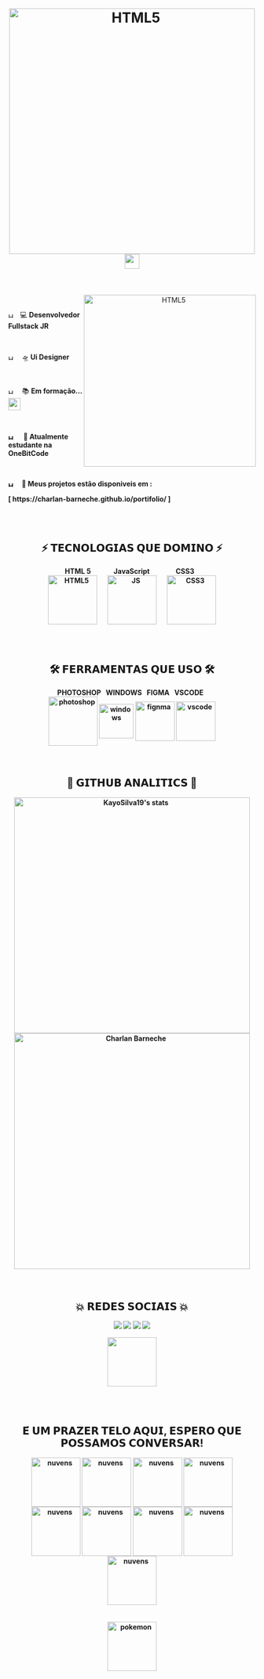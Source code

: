 <body>
 <h1 align="center"><img alt="HTML5" align="center" src="https://i.imgur.com/p9dHFOk.png" width="500px"> <img src="https://raw.githubusercontent.com/kaueMarques/kaueMarques/master/hi.gif" width="30px"></h1>
<br></br>
<div align="center">
  <img alt="HTML5" align="right" src="https://media.giphy.com/media/HurTrkKfoddBGmheSP/giphy.gif" width="350px"> 
&emsp; <p align='left' ><img align='center' alt="HTML5" src="https://media.giphy.com/media/H2SmMuLD1AWo4EtybI/giphy.gif" width="10px">&emsp;💻 <strong>Desenvolvedor Fullstack JR </strong></p>
&emsp; <p align='left' ><img align='center' alt="HTML5" src="https://media.giphy.com/media/H2SmMuLD1AWo4EtybI/giphy.gif" width="10px">&emsp; 🛸<strong> Ui Designer</strong></p>
&emsp; <p align='left' ><img align='center' alt="HTML5" src="https://media.giphy.com/media/H2SmMuLD1AWo4EtybI/giphy.gif" width="10px">&emsp; 📚 <strong>Em formação...<img src="https://media.giphy.com/media/l4FGIO2vCfJkakBtC/giphy.gif" align="center" width="25px"> </p>
&emsp; <p align='left' ><img align='center' alt="HTML5" src="https://media.giphy.com/media/H2SmMuLD1AWo4EtybI/giphy.gif" width="10px"> &emsp; 🤘<strong> Atualmente estudante na OneBitCode </strong> </p>
&emsp; <p align='left' ><img align='center' alt="HTML5" src="https://media.giphy.com/media/H2SmMuLD1AWo4EtybI/giphy.gif" width="10px">&emsp; 🦾 <strong>Meus projetos estão disponiveis em :</strong></p>
<p align='left'>[ https://charlan-barneche.github.io/portifolio/ ] </p>
</div>

<br></br>

<h2 align='center'>⚡ <strong>𝗧𝗘𝗖𝗡𝗢𝗟𝗢𝗚𝗜𝗔𝗦 𝗤𝗨𝗘 𝗗𝗢𝗠𝗜𝗡𝗢</strong> ⚡</h2>
<!--gambiarra?-->
<div align='center'>&nbsp&nbsp HTML 5&nbsp&nbsp&nbsp&nbsp&nbsp&nbsp&nbsp&nbsp&nbsp&nbsp&nbsp&nbsp&nbsp JavaScript &nbsp&nbsp&nbsp&nbsp&nbsp&nbsp&nbsp&nbsp&nbsp&nbsp&nbsp&nbsp&nbsp&nbsp  CSS3 &nbsp&nbsp&nbsp&nbsp&nbsp</div>
<div align='center'>
<img align="center" width="100px" alt="HTML5" src="https://i.imgur.com/BzwyCup.png"> &emsp; <img align="center" width="100px" alt="JS" src="https://i.imgur.com/KbVl6l3.png"> &emsp; <img align="center" width="100px" alt="CSS3" src="https://i.imgur.com/ZrplmED.png">
</div>

<br></br> 

<h2 align='center'>🛠 <strong>𝗙𝗘𝗥𝗥𝗔𝗠𝗘𝗡𝗧𝗔𝗦 𝗤𝗨𝗘 𝗨𝗦𝗢</strong> 🛠</h2>
<div align='center'>
 <div align='center'>PHOTOSHOP &nbsp WINDOWS &nbsp FIGMA &nbsp VSCODE  &nbsp </div>
<img align='center' alt="photoshop" src="https://i.imgur.com/NJ0zGEU.png" width="100px"> <img align="center" alt="windows" src="https://i.imgur.com/4fM5613.png" width="70px"> <img align='center' alt="fignma" src="https://i.imgur.com/1I6M6lr.png" width="80px"> <img align='center' alt="vscode" src="https://i.imgur.com/pT7Bonq.png" width="80px">
</div>
<br></br> 

<h2  align='center'>👾 <strong>𝗚𝗜𝗧𝗛𝗨𝗕 𝗔𝗡𝗔𝗟𝗜𝗧𝗜𝗖𝗦</strong> 👾</h2>

<div width="150px" align="center" height="20px">
<img width="480em" align="center" src="https://github-readme-stats.vercel.app/api?username=Charlan-Barneche&show_icons=true&theme=dracula" alt="KayoSilva19's stats"/><img width="480em" align="center" src="https://github-readme-stats.vercel.app/api/top-langs/?username=Charlan-Barneche&layout=compact&theme=dracula" alt="Charlan Barneche"/>
</div>
<br></br>

<h2 align="center">💥 <strong>𝗥𝗘𝗗𝗘𝗦 𝗦𝗢𝗖𝗜𝗔𝗜𝗦</strong> 💥</h2>


<div align="center">
<p align="center"><a href="https://www.linkedin.com/in/charlan-barneche-649814223/" target="_blank"> <img src="https://img.shields.io/badge/LinkedIn-0077B5?style=for-the-badge&logo=linkedin&logoColor=white"/></a> <a href="https://www.facebook.com/judas.rousseff" target="_blank"> <img src="https://img.shields.io/badge/Facebook-1877F2?style=for-the-badge&logo=facebook&logoColor=white"/></a> <a href="https://www.instagram.com/charlanbarneche/" target="_blank"><img src="https://img.shields.io/badge/Instagram-E4405F?style=for-the-badge&logo=instagram&logoColor=white"/></a> <a href="https://api.whatsapp.com/send?phone=5553997000486" target="_blank"><img src="https://img.shields.io/badge/WhatsApp-25D366?style=for-the-badge&logo=whatsapp&logoColor=white"/></a></p>
 <p  align="center"><a href="https://discord.gg/U258JdJaqy" target="_blank"><img src="https://img.shields.io/badge/Discord-7289DA?style=for-the-badge&logo=discord&logoColor=white" width="100px"/></a></p>

<br></br>
<h2 align="center">𝗘́ 𝗨𝗠 𝗣𝗥𝗔𝗭𝗘𝗥 𝗧𝗘𝗟𝗢 𝗔𝗤𝗨𝗜, 𝗘𝗦𝗣𝗘𝗥𝗢 𝗤𝗨𝗘 𝗣𝗢𝗦𝗦𝗔𝗠𝗢𝗦 𝗖𝗢𝗡𝗩𝗘𝗥𝗦𝗔𝗥!</h2>

<div align='center'>
<img align='center' alt="nuvens" src="https://media.giphy.com/media/K7o9FdCoDnwEo/giphy.gif" width="100px">
<img align='center' alt="nuvens" src="https://media.giphy.com/media/K7o9FdCoDnwEo/giphy.gif" width="100px">
<img align='center' alt="nuvens" src="https://media.giphy.com/media/K7o9FdCoDnwEo/giphy.gif" width="100px">
<img align='center' alt="nuvens" src="https://media.giphy.com/media/K7o9FdCoDnwEo/giphy.gif" width="100px">
<img align='center' alt="nuvens" src="https://media.giphy.com/media/K7o9FdCoDnwEo/giphy.gif" width="100px">
<img align='center' alt="nuvens" src="https://media.giphy.com/media/K7o9FdCoDnwEo/giphy.gif" width="100px">
<img align='center' alt="nuvens" src="https://media.giphy.com/media/K7o9FdCoDnwEo/giphy.gif" width="100px">
<img align='center' alt="nuvens" src="https://media.giphy.com/media/K7o9FdCoDnwEo/giphy.gif" width="100px">
<img align='center' alt="nuvens" src="https://media.giphy.com/media/K7o9FdCoDnwEo/giphy.gif" width="100px">
</div>
<br></br>
<div>
<img align='center' alt="pokemon" src="https://media.giphy.com/media/TZco470UACpNK/giphy.gif" width="100px">
</div>
</div>
<body>

